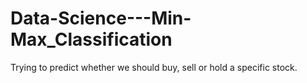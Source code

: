 # Data-Science---Min-Max_Classification
Trying to predict whether we should buy, sell or hold a specific stock.
